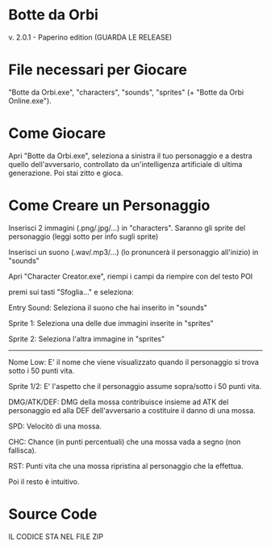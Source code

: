 # Botte da Orbi
v. 2.0.1 - Paperino edition (GUARDA LE RELEASE)


# File necessari per Giocare
"Botte da Orbi.exe", "characters", "sounds", "sprites" (+ "Botte da Orbi Online.exe").

# Come Giocare
Apri "Botte da Orbi.exe", seleziona a sinistra il tuo personaggio e a destra quello dell'avversario, controllato da un'intelligenza artificiale di ultima generazione. Poi stai zitto e gioca.

# Come Creare un Personaggio
Inserisci 2 immagini (.png/.jpg/...) in "characters". Saranno gli sprite del personaggio (leggi sotto per info sugli sprite)

Inserisci un suono (.wav/.mp3/...) (lo pronuncerà il personaggio all'inizio) in "sounds"

Apri "Character Creator.exe", riempi i campi da riempire con del testo POI

premi sui tasti "Sfoglia..." e seleziona:

Entry Sound: Seleziona il suono che hai inserito in "sounds"

Sprite 1: Seleziona una delle due immagini inserite in "sprites"

Sprite 2: Seleziona l'altra immagine in "sprites"

-------------------------------------------------------------

 Nome Low: E' il nome che viene visualizzato quando il personaggio si trova sotto i 50 punti vita.
 
 Sprite 1/2: E' l'aspetto che il personaggio assume sopra/sotto i 50 punti vita.
 
 DMG/ATK/DEF: DMG della mossa contribuisce insieme ad ATK del personaggio ed alla DEF dell'avversario a costituire il danno di una mossa.
 
 SPD: Velocitò di una mossa.
 
 CHC: Chance (in punti percentuali) che una mossa vada a segno (non fallisca).
 
 RST: Punti vita che una mossa ripristina al personaggio che la effettua.
 
 
Poi il resto è intuitivo.

# Source Code
IL CODICE STA NEL FILE ZIP
